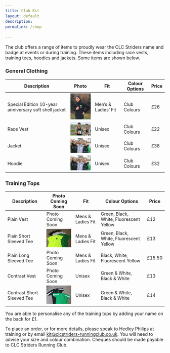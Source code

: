 ```yaml
---
title: Club Kit
layout: default
description:
permalink: /shop

---
```

				
The club offers a range of items to proudly wear the CLC Striders name and badge at events or during training. These items including race vests, training tees, hoodies and jackets. Some items are shown below.

### General Clothing

|Description|Photo|Fit|Colour Options|Price|
|--- |--- |--- |--- |--- |
|Special Edition 10-year anniversary soft shell jacket| <a href="/images/2018/02/Kit2018_03.jpg" target="_blank"><img src=" /images/2018/02/Kit2018_03.jpg" width="100"></a>|Men’s & Ladies’ Fit|Club Colours|£26|
|Race Vest| <a href="/images/2016/01/image37.jpeg" target="_blank"><img src=" /images/2016/01/image37.jpeg" width="100"></a>|Unisex|Club Colours|£22|
|Jacket| <a href="/images/2015/10/kit_2.jpg" target="_blank"><img src=" /images/2015/10/kit_2.jpg" width="100"></a>|Unisex|Club Colours|£38|
|Hoodie| <a href="/images/2015/10/kit_2.jpg" target="_blank"><img src=" /images/2015/10/kit_2.jpg" width="100"></a>|Unisex|Club Colours|£32|

### Training Tops

|Description|Photo Coming Soon|Fit|Colour Options|Price|
|--- |--- |--- |--- |--- |
|Plain Vest|Photo Coming Soon|Mens & Ladies Fit|Green, Black, White, Fluorescent Yellow|£12|
|Plain Short Sleeved Tee| <a href="/images/2018/02/Kit2018_01.jpg" target="_blank"><img src=" /images/2018/02/Kit2018_01.jpg" width="100"></a>|Mens & Ladies Fit|Green, Black, White, Fluorescent Yellow|£13|
|Plain Long Sleeved Tee|Photo Coming Soon|Mens & Ladies Fit|Black, White, Fluorescent Yellow|£15.50|
|Contrast Vest|Photo Coming Soon|Unisex|Green & White, Black & White|£13|
|Contrast Short Sleeved Tee| <a href="/images/2018/02/Kit2018_02.jpg" target="_blank"><img src=" /images/2018/02/Kit2018_02.jpg" width="100"></a>|Unisex|Green & White, Black & White|£14|

You are able to personalise any of the training tops by adding your name on the back for £1.

To place an order, or for more details, please speak to Hedley Philips at training or by email <kit@clcstriders-runningclub.co.uk>. You will need to advise your size and colour combination. Cheques should be made payable to CLC Striders Running Club.

